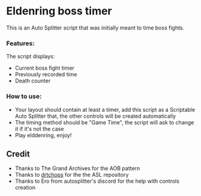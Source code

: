 # Eldenring boss timer

This is an Auto Splitter script that was initially meant to time boss fights.

### Features:
The script displays:
- Current boss fight timer
- Previously recorded time
- Death counter


### How to use:
- Your layout should contain at least a timer, add this script as a Scriptable Auto Splitter that, the other controls will be created automatically
- The timing method should be "Game Time", the script will ask to change it if it's not the case
- Play elddenring, enjoy!


## Credit
- Thanks to The Grand Archives for the AOB pattern
- Thanks to [drtchops](https://github.com/drtchops/asl) for the the ASL repository
- Thanks to Ero from autosplitter's discord for the help with controls creation

